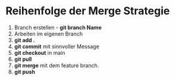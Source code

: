 # Reihenfolge der Merge Strategie
1.  Branch erstellen - **git branch Name**
2.  Arbeiten im eigenen Branch
3.  **git add .**
4.  **git commit** mit sinnvoller Message
5.  **git checkout** in main
6.  **git pull**
7.  **git merge** mit dem feature branch.
8.   **git push**